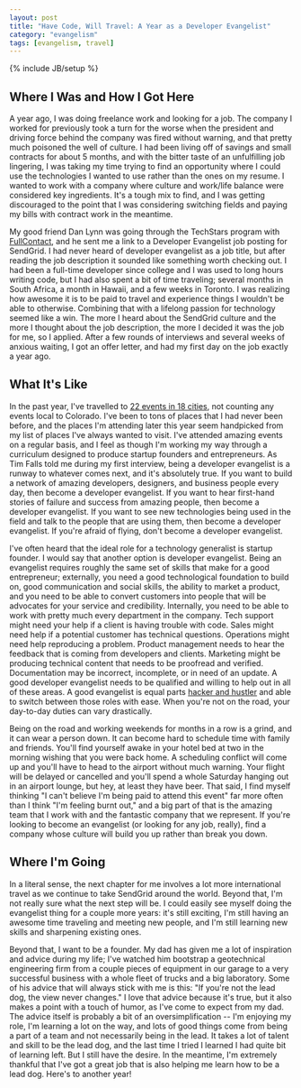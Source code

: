 ```yaml
---
layout: post
title: "Have Code, Will Travel: A Year as a Developer Evangelist"
category: "evangelism"
tags: [evangelism, travel]
---
```

{% include JB/setup %}

## Where I Was and How I Got Here

A year ago, I was doing freelance work and looking for a job. The company I worked for previously took a turn for the worse when the president and driving force behind the company was fired without warning, and that pretty much poisoned the well of culture. I had been living off of savings and small contracts for about 5 months, and with the bitter taste of an unfulfilling job lingering, I was taking my time trying to find an opportunity where I could use the technologies I wanted to use rather than the ones on my resume. I wanted to work with a company where culture and work/life balance were considered key ingredients. It's a tough mix to find, and I was getting discouraged to the point that I was considering switching fields and paying my bills with contract work in the meantime.

My good friend Dan Lynn was going through the TechStars program with [FullContact](http://www.fullcontact.com), and he sent me a link to a Developer Evangelist job posting for SendGrid. I had never heard of developer evangelist as a job title, but after reading the job description it sounded like something worth checking out. I had been a full-time developer since college and I was used to long hours writing code, but I had also spent a bit of time traveling; several months in South Africa, a month in Hawaii, and a few weeks in Toronto. I was realizing how awesome it is to be paid to travel and experience things I wouldn't be able to otherwise. Combining that with a lifelong passion for technology seemed like a win. The more I heard about the SendGrid culture and the more I thought about the job description, the more I decided it was the job for me, so I applied. After a few rounds of interviews and several weeks of anxious waiting, I got an offer letter, and had my first day on the job exactly a year ago.

## What It's Like

In the past year, I've travelled to [22 events in 18 cities](https://docs.google.com/spreadsheet/ccc?key=0AtOFhTsBmX_AdDlVM2hRTVhuZ0ZTN2phbFdiU2lIS2c#gid=0), not counting any events local to Colorado. I've been to tons of places that I had never been before, and the places I'm attending later this year seem handpicked from my list of places I've always wanted to visit. I've attended amazing events on a regular basis, and I feel as though I'm working my way through a curriculum designed to produce startup founders and entrepreneurs. As Tim Falls told me during my first interview, being a developer evangelist is a runway to whatever comes next, and it's absolutely true. If you want to build a network of amazing developers, designers, and business people every day, then become a developer evangelist. If you want to hear first-hand stories of failure and success from amazing people, then become a developer evangelist. If you want to see new technologies being used in the field and talk to the people that are using them, then become a developer evangelist. If you're afraid of flying, don't become a developer evangelist.

I've often heard that the ideal role for a technology generalist is startup founder. I would say that another option is developer evangelist. Being an evangelist requires roughly the same set of skills that make for a good entrepreneur; externally, you need a good technological foundation to build on, good communication and social skills, the ability to market a product, and you need to be able to convert customers into people that will be advocates for your service and credibility. Internally, you need to be able to work with pretty much every department in the company. Tech support might need your help if a client is having trouble with code. Sales might need help if a potential customer has technical questions. Operations might need help reproducing a problem. Product management needs to hear the feedback that is coming from developers and clients. Marketing might be producing technical content that needs to be proofread and verified. Documentation may be incorrect, incomplete, or in need of an update. A good developer evangelist needs to be qualified and willing to help out in all of these areas. A good evangelist is equal parts [hacker and hustler](http://learntoduck.com/micah/hackers-hustlers/) and able to switch between those roles with ease. When you're not on the road, your day-to-day duties can vary drastically.

Being on the road and working weekends for months in a row is a grind, and it can wear a person down. It can become hard to schedule time with family and friends. You'll find yourself awake in your hotel bed at two in the morning wishing that you were back home. A scheduling conflict will come up and you'll have to head to the airport without much warning. Your flight will be delayed or cancelled and you'll spend a whole Saturday hanging out in an airport lounge, but hey, at least they have beer. That said, I find myself thinking "I can't believe I'm being paid to attend this event" far more often than I think "I'm feeling burnt out," and a big part of that is the amazing team that I work with and the fantastic company that we represent. If you're looking to become an evangelist (or looking for any job, really), find a company whose culture will build you up rather than break you down. 

## Where I'm Going

In a literal sense, the next chapter for me involves a lot more international travel as we continue to take SendGrid around the world. Beyond that, I'm not really sure what the next step will be. I could easily see myself doing the evangelist thing for a couple more years: it's still exciting, I'm still having an awesome time traveling and meeting new people, and I'm still learning new skills and sharpening existing ones. 

Beyond that, I want to be a founder. My dad has given me a lot of inspiration and advice during my life; I've watched him bootstrap a geotechnical engineering firm from a couple pieces of equipment in our garage to a very successful business with a whole fleet of trucks and a big laboratory. Some of his advice that will always stick with me is this: "If you're not the lead dog, the view never changes." I love that advice because it's true, but it also makes a point with a touch of humor, as I've come to expect from my dad. The advice itself is probably a bit of an oversimplification -- I'm enjoying my role, I'm learning a lot on the way, and lots of good things come from being a part of a team and not necessarily being in the lead. It takes a lot of talent and skill to be the lead dog, and the last time I tried I learned I had quite bit of learning left. But I still have the desire. In the meantime, I'm extremely thankful that I've got a great job that is also helping me learn how to be a lead dog. Here's to another year!